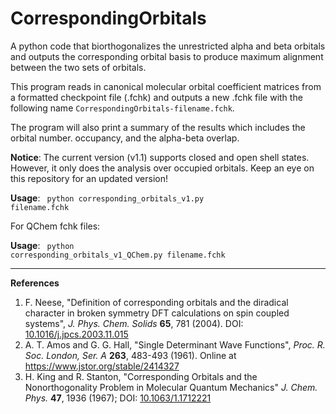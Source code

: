# CorrespondingOrbitals

A python code that biorthogonalizes the unrestricted alpha and beta orbitals and outputs the corresponding orbital basis to produce maximum alignment between the two sets of orbitals.

This program reads in canonical molecular orbital coefficient matrices from a formatted checkpoint file (.fchk) and outputs a new .fchk file with the following name <code>CorrespondingOrbitals-filename.fchk</code>.

The program will also print a summary of the results which includes the orbital number. occupancy, and the alpha-beta overlap.

**Notice**: The current version (v1.1) supports closed and open shell states. However, it only does the analysis over occupied orbitals. Keep an eye on this repository for an updated version!

**Usage**: <code> python corresponding_orbitals_v1.py filename.fchk </code> 

For QChem fchk files:

**Usage**: <code> python corresponding_orbitals_v1_QChem.py filename.fchk </code> 


---
**References**
1. F. Neese, "Definition of corresponding orbitals and the diradical character in broken symmetry DFT calculations on spin coupled systems", _J. Phys. Chem. Solids_ **65**, 781 (2004). DOI: [10.1016/j.jpcs.2003.11.015](https://dx.doi.org/10.1016/j.jpcs.2003.11.015)
2. A. T. Amos and G. G. Hall, "Single Determinant Wave Functions", _Proc. R. Soc. London, Ser. A_ **263**, 483-493 (1961). Online at https://www.jstor.org/stable/2414327
3. H. King and R. Stanton, "Corresponding Orbitals and the Nonorthogonality Problem in Molecular Quantum Mechanics" *J. Chem. Phys.* **47**, 1936 (1967); DOI: [10.1063/1.1712221](https://doi.org/10.1063/1.1712221)
